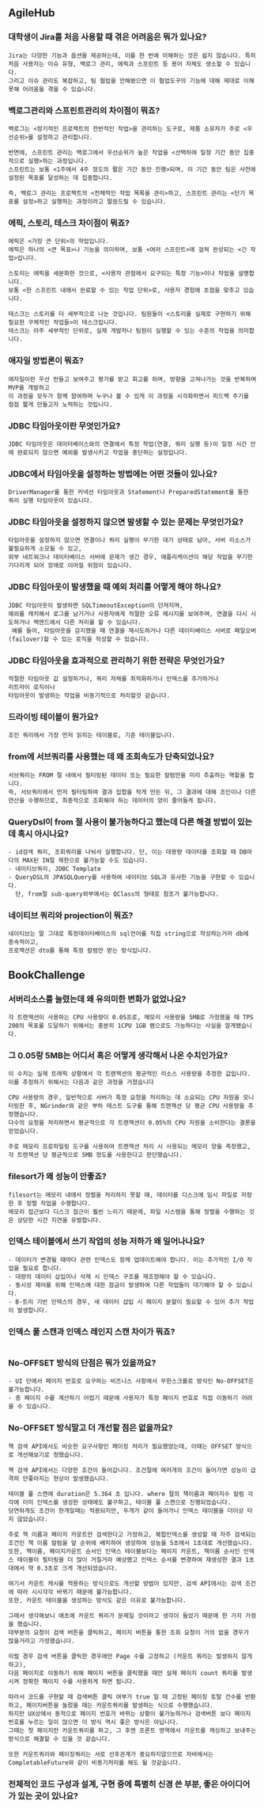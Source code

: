 ## AgileHub

### 대학생이 Jira를 처음 사용할 때 겪은 어려움은 뭐가 있나요?

```text
Jira는 다양한 기능과 옵션을 제공하는데, 이를 한 번에 이해하는 것은 쉽지 않습니다. 특히 처음 사용자는 이슈 유형, 백로그 관리, 에픽과 스프린트 등 용어 자체도 생소할 수 있습니다.
그리고 이슈 관리도 복잡하고, 팀 협업을 안해봤으면 이 협업도구의 기능에 대해 제대로 이해못해 어려움을 겪을 수 있습니다. 
```

### 백로그관리와 스프린트관리의 차이점이 뭐죠?

```text
백로그는 <장기적인 프로젝트의 전반적인 작업>을 관리하는 도구로, 제품 소유자가 주로 <우선순위>를 설정하고 관리합니다.

반면에, 스프린트 관리는 백로그에서 우선순위가 높은 작업을 <선택하여 일정 기간 동안 집중적으로 실행>하는 과정입니다. 
스프린트는 보통 <1주에서 4주 정도의 짧은 기간 동안 진행>되며, 이 기간 동안 팀은 사전에 설정된 목표를 달성하는 데 집중합니다. 

즉, 백로그 관리는 프로젝트의 <전체적인 작업 목록을 관리>하고, 스프린트 관리는 <단기 목표를 설정>하고 실행하는 과정이라고 말씀드릴 수 있습니다.
```

### 에픽, 스토리, 테스크 차이점이 뭐죠?

```text
에픽은 <가장 큰 단위>의 작업입니다. 
에픽은 하나의 <큰 목표>나 기능을 의미하며, 보통 <여러 스프린트>에 걸쳐 완성되는 <긴 작업>입니다.

스토리는 에픽을 세분화한 것으로, <사용자 관점에서 요구되는 특정 기능>이나 작업을 설명합니다. 
보통 <한 스프린트 내에서 완료할 수 있는 작업 단위>로, 사용자 경험에 초점을 맞추고 있습니다.

테스크는 스토리를 더 세부적으로 나눈 것입니다. 팀원들이 <스토리를 실제로 구현하기 위해 필요한 구체적인 작업들>이 테스크입니다.
테스크는 아주 세부적인 단위로, 실제 개발자나 팀원이 실행할 수 있는 수준의 작업을 의미합니다.
```


### 애자일 방법론이 뭐죠?

```text
애자일이란 우선 만들고 보여주고 평가를 받고 회고를 하며, 방향을 고쳐나가는 것을 반복하며 MVP를 개발하고 
이 과정을 모두가 함께 참여하며 누구나 볼 수 있게 이 과정을 시각화하면서 피드백 주기를 점점 짧게 만들고자 노력하는 것입니다.
```

### JDBC 타임아웃이란 무엇인가요?

```text
JDBC 타임아웃은 데이터베이스와의 연결에서 특정 작업(연결, 쿼리 실행 등)이 일정 시간 안에 완료되지 않으면 예외를 발생시키고 작업을 중단하는 설정입니다.
```

### JDBC에서 타임아웃을 설정하는 방법에는 어떤 것들이 있나요?

```text
DriverManager를 통한 커넥션 타임아웃과 Statement나 PreparedStatement를 통한 쿼리 실행 타임아웃이 있습니다.
```

### JDBC 타임아웃을 설정하지 않으면 발생할 수 있는 문제는 무엇인가요?

```text
타임아웃을 설정하지 않으면 연결이나 쿼리 실행이 무기한 대기 상태로 남아, 서버 리소스가 불필요하게 소모될 수 있고,
외부 네트워크나 데이터베이스 서버에 문제가 생긴 경우, 애플리케이션이 해당 작업을 무기한 기다리게 되어 장애로 이어질 위험이 있습니다.
```

### JDBC 타임아웃이 발생했을 때 예외 처리를 어떻게 해야 하나요?

```text
JDBC 타임아웃이 발생하면 SQLTimeoutException이 던져지며,
예외를 캐치해서 로그를 남기거나 사용자에게 적절한 오류 메시지를 보여주며, 연결을 다시 시도하거나 백엔드에서 다른 처리를 할 수 있습니다.
 예를 들어, 타임아웃을 감지했을 때 연결을 재시도하거나 다른 데이터베이스 서버로 페일오버(failover)할 수 있는 로직을 작성할 수 있습니다.
```
### JDBC 타임아웃을 효과적으로 관리하기 위한 전략은 무엇인가요?

```text
적절한 타임아웃 값 설정하거나, 쿼리 자체를 최적화하거나 인덱스를 추가하거나 
리트라이 로직이나 
타임아웃이 발생하는 작업을 비동기적으로 처리할것 같습니다. 
```

### 드라이빙 테이블이 뭔가요?

```text
조인 쿼리에서 가장 먼저 읽히는 테이블로, 기준 테이블입니다.
```

### from에 서브쿼리를 사용했는 데 왜 조회속도가 단축되었나요?

```text
서브쿼리는 FROM 절 내에서 필터링된 데이터 또는 필요한 칼럼만을 미리 추출하는 역할을 합니다. 
즉, 서브쿼리에서 먼저 필터링하여 결과 집합을 작게 만든 뒤, 그 결과에 대해 조인이나 다른 연산을 수행하므로, 최종적으로 조회해야 하는 데이터의 양이 줄어들게 됩니다.
```

### QueryDsl이 from 절 사용이 불가능하다고 했는데 다른 해결 방법이 있는데 혹시 아시나요?

```text
- id검색 쿼리, 조회쿼리를 나눠서 실행합니다. 단, 이는 대용량 데이터를 조회할 때 DB마다의 MAX된 IN절 제한으로 불가능할 수도 있습니다.
- 네이티브쿼리, JDBC Template
- QueryDSL의 JPASQLQuery를 사용하여 네이티브 SQL과 유사한 기능을 구현할 수 있습니다. 
  단, from절 sub-query외부에서는 QClass의 형태로 참조가 불가능합니다.
```

### 네이티브 쿼리와 projection이 뭐죠?

```text
네이티브는 말 그대로 특정데이터베이스의 sql언어를 직접 string으로 작성하는거라 db에 종속적이고,
프로젝션은 dto를 통해 특정 칼럼만 받는 방식입니다. 
```


## BookChallenge

### 서버리소스를 늘렸는데 왜 유의미한 변화가 없었나요?
```text
각 트랜잭션이 사용하는 CPU 사용량이 0.05프로, 메모리 사용량을 5MB로 가정했을 때 TPS 200의 목표를 도달하기 위해서는 충분히 1CPU 1GB 램으로도 가능하다는 사실을 알게됐습니다.  
```

### 그 0.05랑 5MB는 어디서 혹은 어떻게 생각해서 나온 수치인가요?

```text
이 수치는 실제 트래픽 상황에서 각 트랜잭션의 평균적인 리소스 사용량을 추정한 값입니다. 이를 추정하기 위해서는 다음과 같은 과정을 거쳤습니다

CPU 사용량의 경우, 일반적으로 서버가 특정 요청을 처리하는 데 소요되는 CPU 자원을 모니터링한 후, NGrinder와 같은 부하 테스트 도구를 통해 트랜잭션 당 평균 CPU 사용량을 추정했습니다. 
다수의 요청을 처리하면서 평균적으로 각 트랜잭션이 0.05%의 CPU 자원을 소비한다는 결론을 얻었습니다.
 
주로 메모리 프로파일링 도구를 사용하여 트랜잭션 처리 시 사용되는 메모리 양을 측정했고, 각 트랜잭션 당 평균적으로 5MB 정도를 사용한다고 판단했습니다.
```

### filesort가 왜 성능이 안좋죠?

```text
filesort는 메모리 내에서 정렬을 처리하지 못할 때, 데이터를 디스크에 임시 파일로 저장한 후 정렬 작업을 수행합니다. 
메모리 접근보다 디스크 접근이 훨씬 느리기 때문에, 파일 시스템을 통해 정렬을 수행하는 것은 상당한 시간 지연을 유발합니다. 
```

### 인덱스 테이블에서 쓰기 작업의 성능 저하가 왜 일어나나요?

```text
- 데이터가 변경될 때마다 관련 인덱스도 함께 업데이트해야 합니다. 이는 추가적인 I/O 작업을 필요로 합니다.
- 대량의 데이터 삽입이나 삭제 시 인덱스 구조를 재조정해야 할 수 있습니다.
- 동시성 제어를 위해 인덱스에 대한 잠금이 발생하여 다른 작업들이 대기해야 할 수 있습니다.
- B-트리 기반 인덱스의 경우, 새 데이터 삽입 시 페이지 분할이 필요할 수 있어 추가 작업이 발생합니다.
```

### 인덱스 풀 스캔과 인덱스 레인지 스캔 차이가 뭐죠?

```text

```

### No-OFFSET 방식의 단점은 뭐가 있을까요?

```text
- UI 단에서 페이지 번호로 요구하는 비즈니스 사항에서 무한스크롤로 방식인 No-OFFSET은 불가능합니다.
- 총 페이지 수를 계산하기 어렵기 때문에 사용자가 특정 페이지 번호로 직접 이동하기 어려울 수 있습니다.
```

### No-OFFSET 방식말고 더 개선할 점은 없을까요?  

```text
책 검색 API에서도 비슷한 요구사항인 페이징 처리가 필요했었는데, 이때는 OFFSET 방식으로 개선해보기로 정했습니다.

책 검색 API에서는 다양한 조건이 들어갑니다. 조건절에 여러개의 조건이 들어가면 성능이 급격히 안좋아지는 현상이 발생했습니다.

테이블 풀 스캔에 duration은 5.364 초 입니다. where 절의 책이름과 페이지수 칼럼 각각에 이미 인덱스를 생성한 상태에도 불구하고, 테이블 풀 스캔으로 진행되었습니다. 
당연하게도 조건이 한개일때는 적용되지만, 두개가 같이 들어가니 인덱스 테이블을 더이상 타지 않았습니다.

주로 책 이름과 페이지 카운트만 검색한다고 가정하고, 복합인덱스를 생성할 때 자주 검색되는 조건인 책 이름 칼럼을 앞 순위에 배치하여 생성하여 성능을 5초에서 1초대로 개선했습니다.
또한, 책이름, 페이지카운트 순서인 인덱스 테이블보다는 페이지 카운트, 책이름 순서인 인덱스 테이블이 필터링을 더 많이 거칠거라 예상했고 인덱스 순서를 변경하여 재생성한 결과 1초대에서 약 0.3초로 크게 개선되었습니다.

여기서 카운트 캐시를 적용하는 방식으로도 개선할 방법이 있지만, 검색 API에서는 검색 조건에 따라 시시각각 바뀌기 때문에 불가능합니다. 
또한, 카운트 테이블을 생성하는 방식도 같은 이유로 불가능합니다.

그래서 생각해보니 애초에 카운트 쿼리가 문제일 것이라고 생각이 들었기 때문에 한 가지 가정을 했습니다. 
대부분의 요청이 검색 버튼을 클릭하고, 페이지 버튼을 통한 조회 요청이 거의 없을 경우가 많을거라고 가정했습니다.

이럴 경우 검색 버튼을 클릭한 경우에만 Page 수를 고정하고 (카운트 쿼리는 발생하지 않게 하고), 
다음 페이지로 이동하기 위해 페이지 버튼을 클릭했을 때만 실제 페이지 count 쿼리를 발생시켜 정확한 페이지 수를 사용하게 하면 됩니다.

따라서 코드를 구현할 때 검색버튼 클릭 여부가 true 일 때 고정된 페이징 토탈 건수를 반환하고, 페이지버튼을 눌렀을 때는 카운트쿼리를 발생하는 식으로 수행했습니다.
하지만 UX상에서 동적으로 페이지 번호가 바뀌는 상황이 불가능하거나 검색버튼 보다 페이지 번호를 누르는 일이 많으면 이 방식 역시 좋은 방식은 아닙니다. 
그때는 첫 페이지만 카운트쿼리를 하고, 그 후엔 프론트 영역에서 카운트를 캐싱하고 보내주는 방식으로 해결할 수 있을 것 같습니다.  

또한 카운트쿼리와 페이징쿼리는 서로 선후관계가 중요하지않으므로 자바에서는 CompletableFuture와 같이 비동기처리를 해도 될 것같습니다.
```

### 전체적인 코드 구성과 설계, 구현 중에 특별히 신경 쓴 부분, 좋은 아이디어가 있는 곳이 있나요?

```text

```